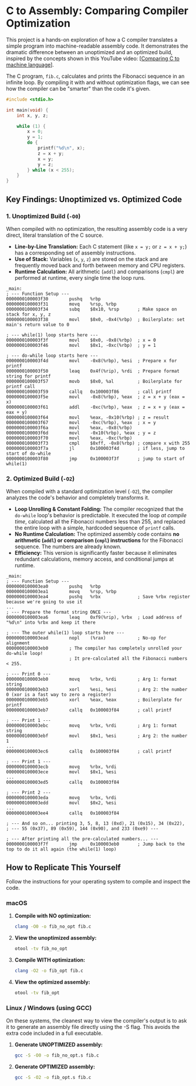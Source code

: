 # C to Assembly: Comparing Compiler Optimization

This project is a hands-on exploration of how a C compiler translates a simple program into machine-readable assembly code. It demonstrates the dramatic difference between an unoptimized and an optimized build, inspired by the concepts shown in this YouTube video: [[Comparing C to machine language](https://youtu.be/yOyaJXpAYZQ?si=uGS71liOFi94eSz7)].

The C program, `fib.c`, calculates and prints the Fibonacci sequence in an infinite loop. By compiling it with and without optimization flags, we can see how the compiler can be "smarter" than the code it's given.

```c
#include <stdio.h>

int main(void) {
    int x, y, z;

    while (1) {
        x = 0;
        y = 1;
        do {
            printf("%d\n", x);
            z = x + y;
            x = y;
            y = z;
        } while (x < 255);
    }
}
```

## Key Findings: Unoptimized vs. Optimized Code

### 1. Unoptimized Build (`-O0`)

When compiled with no optimization, the resulting assembly code is a very direct, literal translation of the C source.

*   **Line-by-Line Translation:** Each C statement (like `x = y;` or `z = x + y;`) has a corresponding set of assembly instructions.
*   **Use of Stack:** Variables (`x`, `y`, `z`) are stored on the stack and are frequently moved back and forth between memory and CPU registers.
*   **Runtime Calculation:** All arithmetic (`addl`) and comparisons (`cmpl`) are performed at runtime, every single time the loop runs.

```assembly
_main:
; --- Function Setup ---
0000000100003f30        pushq   %rbp
0000000100003f31        movq    %rsp, %rbp
0000000100003f34        subq    $0x10, %rsp       ; Make space on stack for x, y, z
0000000100003f38        movl    $0x0, -0x4(%rbp)  ; Boilerplate: set main's return value to 0

; --- while(1) loop starts here ---
0000000100003f3f        movl    $0x0, -0x8(%rbp)  ; x = 0
0000000100003f46        movl    $0x1, -0xc(%rbp)  ; y = 1

; --- do-while loop starts here ---
0000000100003f4d        movl    -0x8(%rbp), %esi  ; Prepare x for printf
0000000100003f50        leaq    0x4f(%rip), %rdi  ; Prepare format string for printf
0000000100003f57        movb    $0x0, %al         ; Boilerplate for printf call
0000000100003f59        callq   0x100003f86       ; call printf
0000000100003f5e        movl    -0x8(%rbp), %eax  ; z = x + y (eax = x)
0000000100003f61        addl    -0xc(%rbp), %eax  ; z = x + y (eax = eax + y)
0000000100003f64        movl    %eax, -0x10(%rbp) ; z = result
0000000100003f67        movl    -0xc(%rbp), %eax  ; x = y
0000000100003f6a        movl    %eax, -0x8(%rbp)
0000000100003f6d        movl    -0x10(%rbp), %eax ; y = z
0000000100003f70        movl    %eax, -0xc(%rbp)
0000000100003f73        cmpl    $0xff, -0x8(%rbp) ; compare x with 255
0000000100003f7a        jl      0x100003f4d       ; if less, jump to start of do-while
0000000100003f80        jmp     0x100003f3f       ; jump to start of while(1)
```

### 2. Optimized Build (`-O2`)

When compiled with a standard optimization level (`-O2`), the compiler analyzes the code's behavior and completely transforms it.

*   **Loop Unrolling & Constant Folding:** The compiler recognized that the `do-while` loop's behavior is predictable. It executed the loop *at compile time*, calculated all the Fibonacci numbers less than 255, and replaced the entire loop with a simple, hardcoded sequence of `printf` calls.
*   **No Runtime Calculation:** The optimized assembly code contains **no arithmetic (`addl`) or comparison (`cmpl`) instructions** for the Fibonacci sequence. The numbers are already known.
*   **Efficiency:** This version is significantly faster because it eliminates redundant calculations, memory access, and conditional jumps at runtime.

```assembly
_main:
; --- Function Setup ---
0000000100003ea0        pushq   %rbp
0000000100003ea1        movq    %rsp, %rbp
0000000100003ea4        pushq   %rbx              ; Save %rbx register because we're going to use it
...
; --- Prepare the format string ONCE ---
0000000100003ea6        leaq    0xf9(%rip), %rbx  ; Load address of "%d\n" into %rbx and keep it there

; --- The outer while(1) loop starts here ---
0000000100003ead        nopl    (%rax)            ; No-op for alignment
0000000100003eb0        ; The compiler has completely unrolled your do-while loop!
                        ; It pre-calculated all the Fibonacci numbers < 255.

; --- Print 0 ---
0000000100003eb0        movq    %rbx, %rdi        ; Arg 1: format string
0000000100003eb3        xorl    %esi, %esi        ; Arg 2: the number 0 (xor is a fast way to zero a register)
0000000100003eb5        xorl    %eax, %eax        ; Boilerplate for printf
0000000100003eb7        callq   0x100003f84       ; call printf

; --- Print 1 ---
0000000100003ebc        movq    %rbx, %rdi        ; Arg 1: format string
0000000100003ebf        movl    $0x1, %esi        ; Arg 2: the number 1
...
0000000100003ec6        callq   0x100003f84       ; call printf

; --- Print 1 ---
0000000100003ecb        movq    %rbx, %rdi
0000000100003ece        movl    $0x1, %esi
...
0000000100003ed5        callq   0x100003f84

; --- Print 2 ---
0000000100003eda        movq    %rbx, %rdi
0000000100003edd        movl    $0x2, %esi
...
0000000100003ee4        callq   0x100003f84

; --- And so on... printing 3, 5, 8, 13 (0xd), 21 (0x15), 34 (0x22),
; --- 55 (0x37), 89 (0x59), 144 (0x90), and 233 (0xe9) ---

; --- After printing all the pre-calculated numbers... ---
0000000100003f7f        jmp     0x100003eb0       ; Jump back to the top to do it all again (the while(1) loop)
```

## How to Replicate This Yourself

Follow the instructions for your operating system to compile and inspect the code.

### macOS

1.  **Compile with NO optimization:**
    ```bash
    clang -O0 -o fib_no_opt fib.c
    ```
2.  **View the unoptimized assembly:**
    ```bash
    otool -tv fib_no_opt
    ```
3.  **Compile WITH optimization:**
    ```bash
    clang -O2 -o fib_opt fib.c
    ```
4.  **View the optimized assembly:**
    ```bash
    otool -tv fib_opt
    ```

### Linux / Windows (using GCC)

On these systems, the cleanest way to view the compiler's output is to ask it to generate an assembly file directly using the -S flag. This avoids the extra code included in a full executable.

1.  **Generate UNOPTIMIZED assembly:**
    ```bash
    gcc -S -O0 -o fib_no_opt.s fib.c
    ```

2.  **Generate OPTIMIZED assembly:**
    ```bash
    gcc -S -O2 -o fib_opt.s fib.c
    ```
